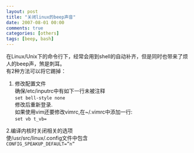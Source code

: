 ```yaml
---
layout: post
title: "关闭linux的beep声音"
date: 2007-08-01 00:00
comments: true
categories: [others]
tags: [beep, bash]
---
```


在Linux/Unix下的命令行下，经常会用到shell的自动补齐，但是同时也带来了烦人的beep声，煞是刺耳。  
有2种方法可以将它踢掉：

1. 修改配置文件  
确保/etc/inputrc中有如下一行未被注释  
`set bell-style none`  
修改后重新登录.  
如果使用vim还要修改vimrc,在~/.vimrc中添加一行:  
`set vb t_vb=`

2.编译内核时关闭相关的选项  
使/usr/src/linux/.config文件中包含  
`CONFIG_SPEAKUP_DEFAULT=”n”`
